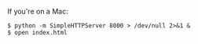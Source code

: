 If you're on a Mac:

    $ python -m SimpleHTTPServer 8000 > /dev/null 2>&1 &
    $ open index.html

